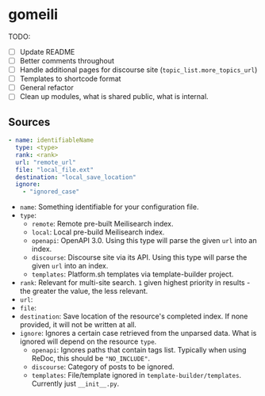# gomeili

TODO:

* [ ] Update README
* [ ] Better comments throughout
* [ ] Handle additional pages for discourse site (`topic_list.more_topics_url`)
* [ ] Templates to shortcode format
* [ ] General refactor
* [ ] Clean up modules, what is shared public, what is internal. 

## Sources

```yaml
- name: identifiableName
  type: <type>
  rank: <rank>
  url: "remote_url"
  file: "local_file.ext"
  destination: "local_save_location"
  ignore:
    - "ignored_case"
```

* `name`: Something identifiable for your configuration file.
* `type`:
    * `remote`: Remote pre-built Meilisearch index.
    * `local`: Local pre-build Meilisearch index.
    * `openapi`: OpenAPI 3.0. Using this type will parse the given `url` into an index.
    * `discourse`: Discourse site via its API. Using this type will parse the given `url` into an index.
    * `templates`: Platform.sh templates via template-builder project.
* `rank`: Relevant for multi-site search. `1` given highest priority in results - the greater the value, the less relevant.
* `url`:
* `file`:
* `destination`: Save location of the resource's completed index. If none provided, it will not be written at all.
* `ignore`: Ignores a certain case retrieved from the unparsed data. What is ignored will depend on the resource `type`.
    * `openapi`: Ignores paths that contain tags list. Typically when using ReDoc, this should be  `"NO_INCLUDE"`.
    * `discourse`: Category of posts to be ignored.
    * `templates`: File/template ignored in `template-builder/templates`. Currently just `__init__.py`.
